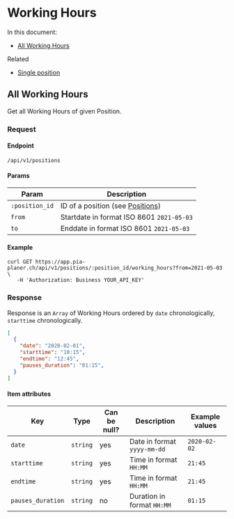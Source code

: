 # Working Hours

In this document:

- [All Working Hours](#all-working-Hours)


Related

- [Single position](../positions.md#single-position)

## All Working Hours

Get all Working Hours of given Position.

### Request

#### Endpoint

```
/api/v1/positions
```

#### Params

| Param          | Description                                         |
|----------------|-----------------------------------------------------|
| `:position_id` | ID of a position (see [Positions](../positions.md)) |
| `from`         | Startdate in format ISO 8601 `2021-05-03`           |
| `to`           | Enddate in format ISO 8601 `2021-05-03`             |

#### Example

```
curl GET https://app.pia-planer.ch/api/v1/positions/:position_id/working_hours?from=2021-05-03 \
   -H 'Authorization: Business YOUR_API_KEY'
```

### Response

Response is an `Array` of Working Hours ordered by `date` chronologically, `starttime` chronologically.

```json
[
  {
    "date": "2020-02-01",
    "starttime": "10:15",
    "endtime": "12:45",
    "pauses_duration": "01:15",
  }
]
```

#### Item attributes

| Key              | Type     | Can be null? | Description                 | Example values |
|------------------|----------|--------------|-----------------------------|----------------|
| `date`           | `string` | yes          | Date in format `yyyy-mm-dd` | `2020-02-02`   |
| `starttime`      | `string` | yes          | Time in format `HH:MM`      | `21:45`        |
| `endtime`        | `string` | yes          | Time in format `HH:MM`      | `21:45`        |
| `pauses_duration`| `string` | no           | Duration in format `HH:MM`  | `01:15`        |
